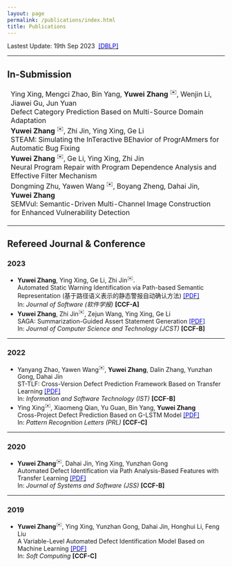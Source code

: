 ```yaml
---
layout: page
permalink: /publications/index.html
title: Publications
---
```


Lastest Update: 19th Sep 2023&nbsp; [<font color="0000dd">[DBLP]</font>](https://dblp.uni-trier.de/pid/95/8351-3.html)

---

## In-Submission

<table style="width:100%;border:0px;border-spacing:0px;border-collapse:separate;margin-right:auto;margin-left:auto;">
  <tbody>
    <tr>
	  <td width="75%" valign="center" class="text-wrapper"> 
	    Ying Xing, Mengci Zhao, Bin Yang, <strong>Yuwei Zhang</strong> <sup>✉️</sup>, Wenjin Li, Jiawei Gu, Jun Yuan<br>Defect Category Prediction Based on Multi-Source Domain Adaptation<br>
	    <strong>Yuwei Zhang</strong> <sup>✉️</sup>, Zhi Jin, Ying Xing, Ge Li<br>STEAM: Simulating the InTeractive BEhavior of ProgrAMmers for Automatic Bug Fixing<br>
	    <strong>Yuwei Zhang</strong> <sup>✉️</sup>, Ge Li, Ying Xing, Zhi Jin<br>Neural Program Repair with Program Dependence Analysis and Effective Filter Mechanism<br>
	    Dongming Zhu, Yawen Wang <sup>✉️</sup>, Boyang Zheng, Dahai Jin, <strong>Yuwei Zhang</strong><br>SEMVul: Semantic-Driven Multi-Channel Image Construction for Enhanced Vulnerability Detection
	  </td>
	</tr>
  </tbody>
</table>

---

## Refereed Journal & Conference

### 2023

- **Yuwei Zhang**, Ying Xing, Ge Li, Zhi Jin<sup>✉️</sup>.<br>Automated Static Warning Identification via Path-based Semantic Representation (基于路径语义表示的静态警报自动确认方法) [<font color="0000dd">[PDF]</font>](https://zhangyw.work/file/papers/Zhang2023JOS_tmp.pdf)<br>In: *Journal of Software (软件学报)* **[CCF-A]**
- **Yuwei Zhang**, Zhi Jin<sup>✉️</sup>, Zejun Wang, Ying Xing, Ge Li<br>SAGA: Summarization-Guided Assert Statement Generation [<font color="0000dd">[PDF]</font>](https://zhangyw.work/file/papers/Zhang2023JCST_tmp.pdf)<br>In: *Journal of Computer Science and Technology (JCST)* **[CCF-B]**

---

### 2022

- Yanyang Zhao, Yawen Wang<sup>✉️</sup>, **Yuwei Zhang**, Dalin Zhang, Yunzhan Gong, Dahai Jin<br>ST-TLF: Cross-Version Defect Prediction Framework Based on Transfer Learning [<font color="0000dd">[PDF]</font>](https://zhangyw.work/file/papers/Zhao2022IST.pdf)<br>In: *Information and Software Technology (IST)* **[CCF-B]**
- Ying Xing<sup>✉️</sup>, Xiaomeng Qian, Yu Guan, Bin Yang, **Yuwei Zhang**<br>Cross-Project Defect Prediction Based on G-LSTM Model [<font color="0000dd">[PDF]</font>](https://zhangyw.work/file/papers/Xing2022PRL.pdf)<br>In: *Pattern Recognition Letters (PRL)* **[CCF-C]**

---

### 2020

- **Yuwei Zhang**<sup>✉️</sup>, Dahai Jin, Ying Xing, Yunzhan Gong<br>Automated Defect Identification via Path Analysis-Based Features with Transfer Learning [<font color="0000dd">[PDF]</font>](https://zhangyw.work/file/papers/Zhang2020JSS.pdf)<br>In: *Journal of Systems and Software (JSS)* **[CCF-B]**

---

### 2019

- **Yuwei Zhang**<sup>✉️</sup>, Ying Xing, Yunzhan Gong, Dahai Jin, Honghui Li, Feng Liu<br>A Variable-Level Automated Defect Identification Model Based on Machine Learning [<font color="0000dd">[PDF]</font>](https://zhangyw.work/file/papers/Zhang2019SOCO.pdf)<br>In: *Soft Computing* **[CCF-C]**
